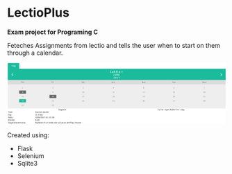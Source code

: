 # LectioPlus
__Exam project for Programing C__

Feteches Assignments from lectio and tells the user when to start on them through a calendar. 

![Screenshot](Readme.PNG)

Created using:
* Flask 
* Selenium
* Sqlite3
